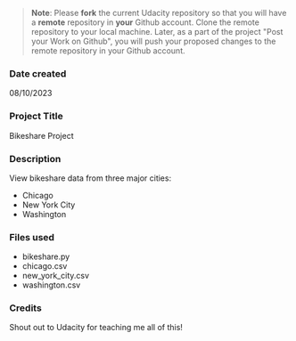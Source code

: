 >**Note**: Please **fork** the current Udacity repository so that you will have a **remote** repository in **your** Github account. Clone the remote repository to your local machine. Later, as a part of the project "Post your Work on Github", you will push your proposed changes to the remote repository in your Github account.

### Date created
08/10/2023

### Project Title
Bikeshare Project

### Description
View bikeshare data from three major cities:
* Chicago
* New York City
* Washington

### Files used
* bikeshare.py
* chicago.csv
* new_york_city.csv
* washington.csv

### Credits
Shout out to Udacity for teaching me all of this!
